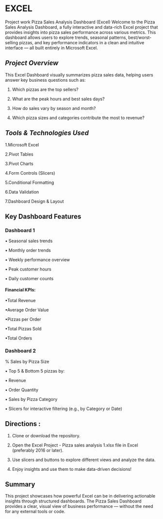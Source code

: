 # EXCEL
Project work
Pizza Sales Analysis Dashboard (Excel)
Welcome to the Pizza Sales Analysis Dashboard, a fully interactive and data-rich Excel project that provides insights into pizza sales performance across various metrics. This dashboard allows users to explore trends, seasonal patterns, best/worst-selling pizzas, and key performance indicators in a clean and intuitive interface — all built entirely in Microsoft Excel.

## _Project Overview_

This Excel Dashboard visually summarizes pizza sales data, helping users answer key business questions such as:

1. Which pizzas are the top sellers?

2. What are the peak hours and best sales days?

3. How do sales vary by season and month?

4. Which pizza sizes and categories contribute the most to revenue?

## _Tools & Technologies Used_

1.Microsoft Excel

2.Pivot Tables

3.Pivot Charts

4.Form Controls (Slicers)

5.Conditional Formatting

6.Data Validation

7.Dashboard Design & Layout

 ## Key Dashboard Features
 
 ### Dashboard 1
• Seasonal sales trends

• Monthly order trends

• Weekly performance overview

• Peak customer hours

• Daily customer counts

#### Financial KPIs:

•Total Revenue

•Average Order Value

•Pizzas per Order

•Total Pizzas Sold

•Total Orders

### Dashboard 2
% Sales by Pizza Size

• Top 5 & Bottom 5 pizzas by:

• Revenue

• Order Quantity

• Sales by Pizza Category

• Slicers for interactive filtering (e.g., by Category or Date)

## Directions :
1. Clone or download the repository.

2. Open the Excel Project - Pizza sales analysis 1.xlsx file in Excel (preferably 2016 or later).

3. Use slicers and buttons to explore different views and analyze the data.

4. Enjoy insights and use them to make data-driven decisions!

## Summary
This project showcases how powerful Excel can be in delivering actionable insights through structured dashboards. The Pizza Sales Dashboard provides a clear, visual view of business performance — without the need for any external tools or code.

